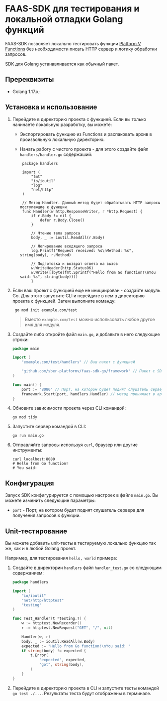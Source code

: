 # FAAS-SDK для тестирования и локальной отладки Golang функций

FAAS-SDK позволяет локально тестировать функции [Platform V Functions](https://developers.sber.ru/portal/products/platform-v-functions) без необходимости писать HTTP сервер и логику обработки запросов.

SDK для Golang устанавливается как обычный пакет.

## Пререквизиты

- Golang 1.17.x;

## Установка и использование

1. Перейдите в директорию проекта с функцией. Если вы только начинаете локальную разработку, вы можете:
   * Экспортировать функцию из Functions и распаковать архив в произвольную локальную директорию.
   * Начать работу с чистого проекта - для этого создайте файл `handlers/handler.go` содержаший:

   		```golang
    	 package handlers
		
    	 import (
        	 "fmt"  
        	 "io/ioutil"
        	 "log"
        	 "net/http"
    	 )
		 
    	 // Метод Handler. Данный метод будет обрабатывать HTTP запросы поступающие к функции
    	 func Handler(w http.ResponseWriter, r *http.Request) {
        	 if r.Body != nil {
            	 defer r.Body.Close()
        	 }
			 
        	 // Чтение тела запроса
        	 body, _ := ioutil.ReadAll(r.Body)
			 
        	 // Логирование входящего запроса
        	 log.Printf("Request received: %s\nMethod: %s", string(body), r.Method)
			 
        	 // Подготовка и возврат ответа на вызов
        	 w.WriteHeader(http.StatusOK)
        	 w.Write([]byte(fmt.Sprintf("Hello from Go function!\nYou said: %s", string(body))))
    		 }
    	```

2. Если ваш проект с функцией еще не инициирован - создайте модуль Go. Для этого запустите CLI и перейдите в нем в директорию проекта с функцией. Затем выполните команду:
    
    ```shell
     go mod init example.com/test
    ```
    > Вместо `example.com/test` можно использовать любое другое имя для модуля.

3. Создайте либо откройте файл `main.go`, и добавьте в него следующие строки:
    
    ```go
    package main

    import (
        "example.com/test/handlers" // Ваш пакет с функцией

        "github.com/sber-platformv/faas-sdk-go/framework" // Пакет с SDK
    )

    func main() {
        port := "8080" // Порт, на котором будет поднят слушатель сервера для получения запросов к функции
        framework.Start(port, handlers.Handler) // метод принимает в аргументы порт и метод функции, которую нужно запустить
    }
    ```

4. Обновите зависимости проекта через CLI командой:
    
    ```shell
    go mod tidy
    ```

5. Запустите сервер командой в CLI:
    
    ```shell
    go run main.go
    ```

6. Отправляйте запросы используя `curl`, браузер или другие инструменты:
    
    ```shell
    curl localhost:8080
    # Hello from Go function!
    # You said:
    ```

## Конфигурация

Запуск SDK конфигурируется с помощью настроек в файле `main.go`. Вы можете изменить следующие параметры:
* `port` -  Порт, на котором будет поднят слушатель сервера для получения запросов к функции.

## Unit-тестирование

Вы можете добавить unit-тесты в тестируемую локально функцию так же, как и в любой Golang проект.

Например, для тестирования `hello, world` примера:

1. Создайте в директории `handlers` файл `handler_test.go` со следующим содержанием:
    
    ```go
    package handlers

    import (
        "io/ioutil"
        "net/http/httptest"
        "testing"
    )

    func Test_Handler(t *testing.T) {
        w := httptest.NewRecorder()
        r := httptest.NewRequest("GET", "/", nil)

        Handler(w, r)
        body, _ := ioutil.ReadAll(w.Body)
        expected := "Hello from Go function!\nYou said: "
        if string(body) != expected {
            t.Error(
                "expected", expected,
                "got", string(body),
            )
        }
    }
    ```
2. Перейдите в директорию проекта в CLI и запустите тесты командой `go test ./...`. Результаты теста будут отображены в терминале.

